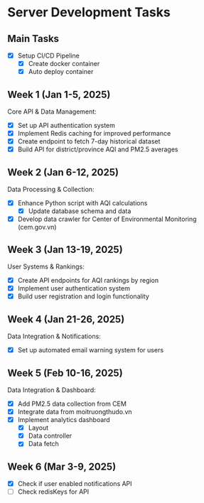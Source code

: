 # Server Development Tasks

## Main Tasks

- [x] Setup CI/CD Pipeline
  - [x] Create docker container
  - [x] Auto deploy container

## Week 1 (Jan 1-5, 2025)

Core API & Data Management:

- [x] Set up API authentication system
- [x] Implement Redis caching for improved performance
- [x] Create endpoint to fetch 7-day historical dataset
- [x] Build API for district/province AQI and PM2.5 averages

## Week 2 (Jan 6-12, 2025)

Data Processing & Collection:

- [x] Enhance Python script with AQI calculations
  - [x] Update database schema and data
- [x] Develop data crawler for Center of Environmental Monitoring (cem.gov.vn)

## Week 3 (Jan 13-19, 2025)

User Systems & Rankings:

- [x] Create API endpoints for AQI rankings by region
- [x] Implement user authentication system
- [x] Build user registration and login functionality

## Week 4 (Jan 21-26, 2025)

Data Integration & Notifications:

- [x] Set up automated email warning system for users

## Week 5 (Feb 10-16, 2025)

Data Integration & Dashboard:

- [x] Add PM2.5 data collection from CEM
- [x] Integrate data from moitruongthudo.vn
- [x] Implement analytics dashboard
  - [x] Layout
  - [x] Data controller
  - [x] Data fetch

## Week 6 (Mar 3-9, 2025)

- [x] Check if user enabled notifications API
- [ ] Check redisKeys for API
